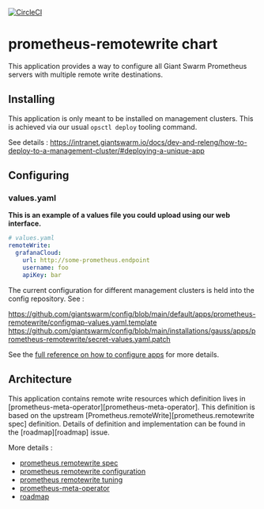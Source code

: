 [![CircleCI](https://dl.circleci.com/status-badge/img/gh/giantswarm/prometheus-remotewrite/tree/main.svg?style=svg&circle-token=a8dd07e3519331cc58fdc3bcd57d36d9702c5f59)](https://dl.circleci.com/status-badge/redirect/gh/giantswarm/prometheus-remotewrite/tree/main)

# prometheus-remotewrite chart

This application provides a way to configure all Giant Swarm Prometheus servers with multiple remote write destinations.

## Installing

This application is only meant to be installed on management clusters. This is achieved via our usual `opsctl deploy` tooling command.

See details : https://intranet.giantswarm.io/docs/dev-and-releng/how-to-deploy-to-a-management-cluster/#deploying-a-unique-app

## Configuring

### values.yaml

**This is an example of a values file you could upload using our web interface.**

```yaml
# values.yaml
remoteWrite:
  grafanaCloud:
    url: http://some-prometheus.endpoint
    username: foo
    apiKey: bar
```

The current configuration for different management clusters is held into the config repository. See :

https://github.com/giantswarm/config/blob/main/default/apps/prometheus-remotewrite/configmap-values.yaml.template
https://github.com/giantswarm/config/blob/main/installations/gauss/apps/prometheus-remotewrite/secret-values.yaml.patch

See the [full reference on how to configure apps](https://docs.giantswarm.io/app-platform/app-configuration/) for more details.

## Architecture

This application contains remote write resources which definition lives in [prometheus-meta-operator][prometheus-meta-operator]. This definition is based on the upstream [Prometheus.remoteWrite][prometheus.remotewrite spec] definition. Details of definition and implementation can be found in the [roadmap][roadmap] issue.

More details :

- [prometheus remotewrite spec](https://github.com/prometheus-operator/prometheus-operator/blob/main/Documentation/api.md#remotewritespec)
- [prometheus remotewrite configuration](https://prometheus.io/docs/prometheus/latest/configuration/configuration/#remote_write)
- [prometheus remotewrite tuning](https://prometheus.io/docs/practices/remote_write/)
- [prometheus-meta-operator](https://github.com/giantswarm/prometheus-meta-operator#remotewrite-crs)
- [roadmap](https://github.com/giantswarm/roadmap/issues/496)
